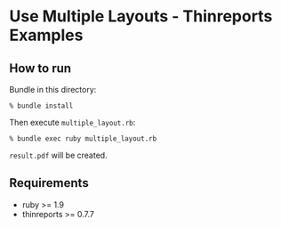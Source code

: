 # Use Multiple Layouts - Thinreports Examples

## How to run

Bundle in this directory:

    % bundle install

Then execute `multiple_layout.rb`:

    % bundle exec ruby multiple_layout.rb

`result.pdf` will be created.

## Requirements

  * ruby >= 1.9
  * thinreports >= 0.7.7
